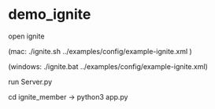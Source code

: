 # demo_ignite

open ignite 

(mac: ./ignite.sh ../examples/config/example-ignite.xml )

(windows: ./ignite.bat ../examples/config/example-ignite.xml)


run Server.py 

cd ignite_member -> python3 app.py


